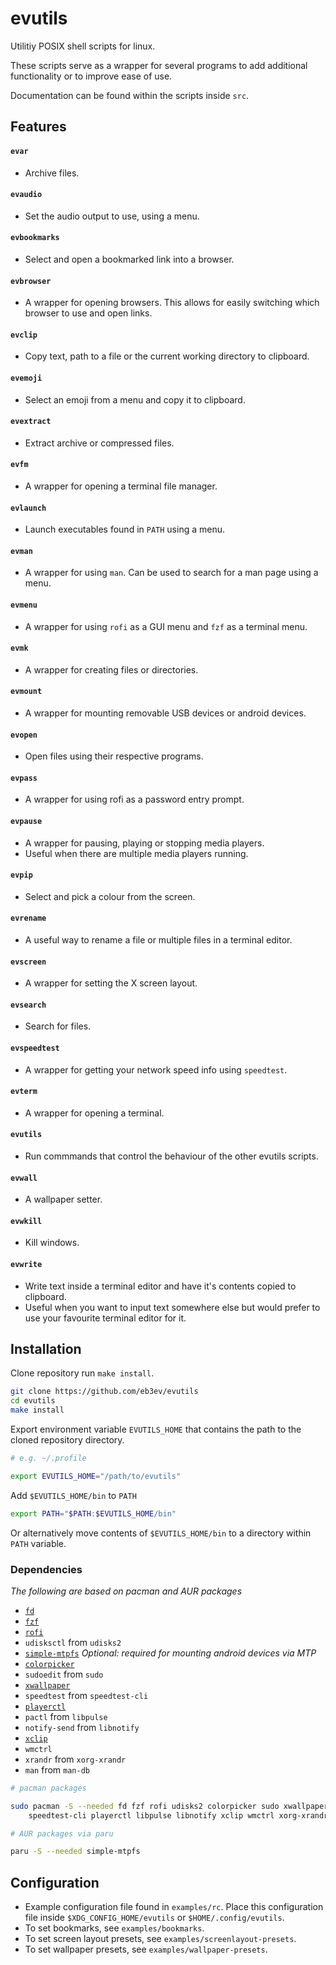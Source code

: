 # evutils

Utilitiy POSIX shell scripts for linux.

These scripts serve as a wrapper for several programs to add additional
functionality or to improve ease of use.

Documentation can be found within the scripts inside `src`.

## Features

#### `evar`
- Archive files.

#### `evaudio`
- Set the audio output to use, using a menu.

#### `evbookmarks`
- Select and open a bookmarked link into a browser.

#### `evbrowser`
- A wrapper for opening browsers. This allows for easily switching which browser
to use and open links.

#### `evclip`
- Copy text, path to a file or the current working directory to clipboard.

#### `evemoji`
- Select an emoji from a menu and copy it to clipboard.

#### `evextract`
- Extract archive or compressed files.

#### `evfm`
- A wrapper for opening a terminal file manager.

#### `evlaunch`
- Launch executables found in `PATH` using a menu.

#### `evman`
- A wrapper for using `man`. Can be used to search for a man page using a menu.

#### `evmenu`
- A wrapper for using `rofi` as a GUI menu and `fzf` as a terminal menu.

#### `evmk`
- A wrapper for creating files or directories.

#### `evmount`
- A wrapper for mounting removable USB devices or android devices.

#### `evopen`
- Open files using their respective programs.

#### `evpass`
- A wrapper for using rofi as a password entry prompt.

#### `evpause`
- A wrapper for pausing, playing or stopping media players.
- Useful when there are multiple media players running.

#### `evpip`
- Select and pick a colour from the screen.

#### `evrename`
- A useful way to rename a file or multiple files in a terminal editor.

#### `evscreen`
- A wrapper for setting the X screen layout.

#### `evsearch`
- Search for files.

#### `evspeedtest`
- A wrapper for getting your network speed info using `speedtest`.

#### `evterm`
- A wrapper for opening a terminal.

#### `evutils`
- Run commmands that control the behaviour of the other evutils scripts.

#### `evwall`
- A wallpaper setter.

#### `evwkill`
- Kill windows.

#### `evwrite`
- Write text inside a terminal editor and have it's contents copied to clipboard.
- Useful when you want to input text somewhere else but would prefer to use your
favourite terminal editor for it.

## Installation

Clone repository run `make install`.

```sh
git clone https://github.com/eb3ev/evutils
cd evutils
make install
```

Export environment variable `EVUTILS_HOME` that contains the path to the cloned
repository directory.

```sh
# e.g. ~/.profile

export EVUTILS_HOME="/path/to/evutils"
```

Add `$EVUTILS_HOME/bin` to `PATH`

```sh
export PATH="$PATH:$EVUTILS_HOME/bin"
```

Or alternatively move contents of `$EVUTILS_HOME/bin` to a directory within `PATH`
variable.

### Dependencies

*The following are based on pacman and AUR packages*

- [`fd`](https://github.com/sharkdp/fd)
- [`fzf`](https://github.com/junegunn/fzf)
- [`rofi`](https://github.com/davatorium/rofi)
- `udisksctl` from `udisks2`
- [`simple-mtpfs`](https://github.com/phatina/simple-mtpfs) *Optional: required
for mounting android devices via MTP*
- [`colorpicker`](https://github.com/Jack12816/colorpicker)
- `sudoedit` from `sudo`
- [`xwallpaper`](https://github.com/stoeckmann/xwallpaper)
- `speedtest` from `speedtest-cli`
- [`playerctl`](https://github.com/altdesktop/playerctl)
- `pactl` from `libpulse`
- `notify-send` from `libnotify`
- [`xclip`](https://github.com/astrand/xclip)
- `wmctrl`
- `xrandr` from `xorg-xrandr`
- `man` from `man-db`

```sh
# pacman packages

sudo pacman -S --needed fd fzf rofi udisks2 colorpicker sudo xwallpaper \
    speedtest-cli playerctl libpulse libnotify xclip wmctrl xorg-xrandr man-db
```

```sh
# AUR packages via paru

paru -S --needed simple-mtpfs
```

## Configuration

- Example configuration file found in `examples/rc`. Place this configuration file
inside `$XDG_CONFIG_HOME/evutils` or `$HOME/.config/evutils`.
- To set bookmarks, see `examples/bookmarks`.
- To set screen layout presets, see `examples/screenlayout-presets`.
- To set wallpaper presets, see `examples/wallpaper-presets`.

